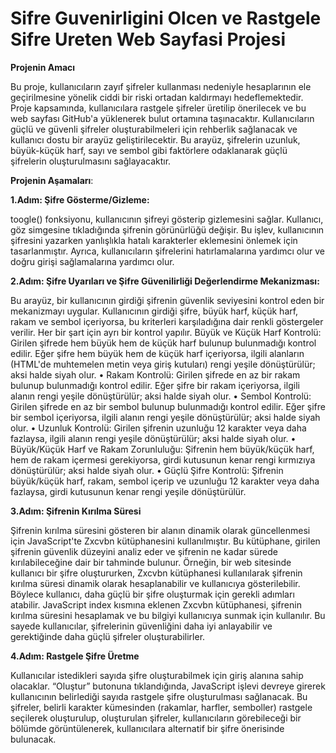 # Sifre Guvenirligini Olcen ve Rastgele Sifre Ureten Web Sayfasi Projesi

**Projenin Amacı**

Bu proje, kullanıcıların zayıf şifreler kullanması nedeniyle hesaplarının ele geçirilmesine yönelik ciddi bir riski ortadan kaldırmayı hedeflemektedir. Proje kapsamında, kullanıcılara rastgele şifreler üretilip önerilecek ve bu web sayfası GitHub'a yüklenerek bulut ortamına taşınacaktır. Kullanıcıların güçlü ve güvenli şifreler oluşturabilmeleri için rehberlik sağlanacak ve kullanıcı dostu bir arayüz geliştirilecektir. Bu arayüz, şifrelerin uzunluk, büyük-küçük harf, sayı ve sembol gibi   faktörlere odaklanarak güçlü şifrelerin oluşturulmasını sağlayacaktır.

**Projenin Aşamaları**:

**1.Adım: Şifre Gösterme/Gizleme:**

toogle() fonksiyonu, kullanıcının şifreyi gösterip gizlemesini sağlar. Kullanıcı, göz simgesine tıkladığında şifrenin görünürlüğü değişir. Bu işlev, kullanıcının şifresini yazarken yanlışlıkla hatalı karakterler eklemesini önlemek için tasarlanmıştır. Ayrıca, kullanıcıların şifrelerini hatırlamalarına yardımcı olur ve doğru girişi sağlamalarına yardımcı olur.

**2.Adım: Şifre Uyarıları ve Şifre Güvenilirliği Değerlendirme Mekanizması:**

Bu arayüz, bir kullanıcının girdiği şifrenin güvenlik seviyesini kontrol eden bir mekanizmayı uygular. Kullanıcının girdiği şifre, büyük harf, küçük harf, rakam ve sembol içeriyorsa, bu kriterleri karşıladığına dair renkli göstergeler verilir. Her bir şart için ayrı bir kontrol yapılır.
Büyük ve Küçük Harf Kontrolü: Girilen şifrede hem büyük hem de küçük harf bulunup bulunmadığı kontrol edilir. Eğer şifre hem büyük hem de küçük harf içeriyorsa, ilgili alanların (HTML'de muhtemelen metin veya giriş kutuları) rengi yeşile dönüştürülür; aksi halde siyah olur.
• Rakam Kontrolü: Girilen şifrede en az bir rakam bulunup bulunmadığı kontrol edilir. Eğer şifre bir rakam içeriyorsa, ilgili alanın rengi yeşile dönüştürülür; aksi halde siyah olur.
• Sembol Kontrolü: Girilen şifrede en az bir sembol bulunup bulunmadığı kontrol edilir. Eğer şifre bir sembol içeriyorsa, ilgili alanın rengi yeşile dönüştürülür; aksi halde siyah olur.
• Uzunluk Kontrolü: Girilen şifrenin uzunluğu 12 karakter veya daha fazlaysa, ilgili alanın rengi yeşile dönüştürülür; aksi halde siyah olur.
• Büyük/Küçük Harf ve Rakam Zorunluluğu: Şifrenin hem büyük/küçük harf, hem de rakam içermesi gerekiyorsa, girdi kutusunun kenar rengi kırmızıya dönüştürülür; aksi halde siyah olur.
• Güçlü Şifre Kontrolü: Şifrenin büyük/küçük harf, rakam, sembol içerip ve uzunluğu 12 karakter veya daha fazlaysa, girdi kutusunun kenar rengi yeşile dönüştürülür.

**3.Adım: Şifrenin Kırılma Süresi**

Şifrenin kırılma süresini gösteren bir alanın dinamik olarak güncellenmesi için JavaScript'te Zxcvbn kütüphanesini kullanılmıştır. Bu kütüphane, girilen şifrenin güvenlik düzeyini analiz eder ve şifrenin ne kadar sürede kırılabileceğine dair bir tahminde bulunur.
Örneğin, bir web sitesinde kullanıcı bir şifre oluştururken, Zxcvbn kütüphanesi kullanılarak şifrenin kırılma süresi dinamik olarak hesaplanabilir ve kullanıcıya gösterilebilir. Böylece kullanıcı, daha güçlü bir şifre oluşturmak için gerekli adımları atabilir.
JavaScript index kısmına eklenen Zxcvbn kütüphanesi, şifrenin kırılma süresini hesaplamak ve bu bilgiyi kullanıcıya sunmak için kullanılır. Bu sayede kullanıcılar, şifrelerinin güvenliğini daha iyi anlayabilir ve gerektiğinde daha güçlü şifreler oluşturabilirler.

**4.Adım: Rastgele Şifre Üretme**

Kullanıcılar istedikleri sayıda şifre oluşturabilmek için giriş alanına sahip olacaklar. “Oluştur” butonuna tıklandığında, JavaScript işlevi devreye girerek kullanıcının belirlediği sayıda rastgele şifre oluşturulması sağlanacak. Bu şifreler, belirli karakter kümesinden (rakamlar, harfler, semboller) rastgele seçilerek oluşturulup, oluşturulan şifreler, kullanıcıların görebileceği bir bölümde görüntülenerek, kullanıcılara alternatif bir şifre önerisinde bulunacak.





